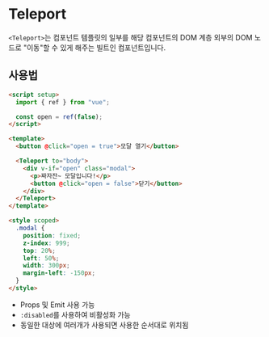 # Teleport

`<Teleport>`는 컴포넌트 템플릿의 일부를 해당 컴포넌트의 DOM 계층 외부의 DOM 노드로 "이동"할 수 있게 해주는 빌트인 컴포넌트입니다.

## 사용법

```html
<script setup>
  import { ref } from "vue";

  const open = ref(false);
</script>

<template>
  <button @click="open = true">모달 열기</button>

  <Teleport to="body">
    <div v-if="open" class="modal">
      <p>짜자잔~ 모달입니다!</p>
      <button @click="open = false">닫기</button>
    </div>
  </Teleport>
</template>

<style scoped>
  .modal {
    position: fixed;
    z-index: 999;
    top: 20%;
    left: 50%;
    width: 300px;
    margin-left: -150px;
  }
</style>
```

- Props 및 Emit 사용 가능
- `:disabled`를 사용하여 비활성화 가능
- 동일한 대상에 여러개가 사용되면 사용한 순서대로 위치됨
